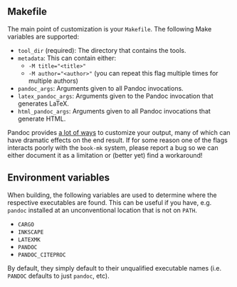 ## Makefile

The main point of customization is your `Makefile`.  The following Make variables are supported:

  - `tool_dir` (required): The directory that contains the tools.
  - `metadata`: This can contain either:
      - `-M title="<title>"`
      - `-M author="<author>"` (you can repeat this flag multiple times for multiple authors)
  - `pandoc_args`: Arguments given to all Pandoc invocations.
  - `latex_pandoc_args`: Arguments given to the Pandoc invocation that generates LaTeX.
  - `html_pandoc_args`: Arguments given to all Pandoc invocations that generate HTML.

Pandoc provides [a lot of ways](https://pandoc.org/MANUAL.html) to customize your output, many of which can have dramatic effects on the end result.  If for some reason one of the flags interacts poorly with the `book-mk` system, please report a bug so we can either document it as a limitation or (better yet) find a workaround!

## Environment variables

When building, the following variables are used to determine where the respective executables are found.  This can be useful if you have, e.g. `pandoc` installed at an unconventional location that is not on `PATH`.

  - `CARGO`
  - `INKSCAPE`
  - `LATEXMK`
  - `PANDOC`
  - `PANDOC_CITEPROC`

By default, they simply default to their unqualified executable names (i.e. `PANDOC` defaults to just `pandoc`, etc).
